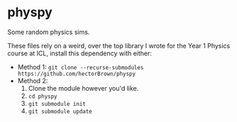 # physpy
Some random physics sims.

These files rely on a weird, over the top library I wrote for the Year 1 Physics course at ICL, install this dependency with either:

- Method 1: `git clone --recurse-submodules https://github.com/hectorBrown/physpy`
- Method 2:
	1. Clone the module however you'd like.
	2. `cd physpy`
	3. `git submodule init`
	4. `git submodule update`
